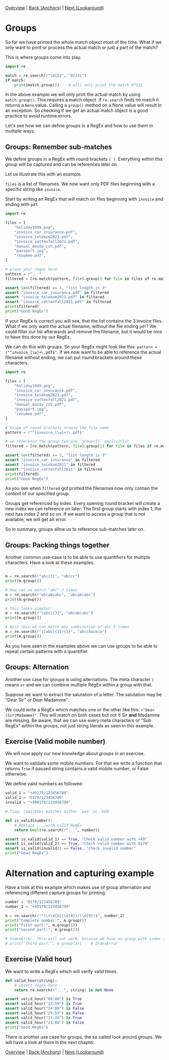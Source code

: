 [Overview](./overview.md) | [Back (Anchors)](./anchors.md) | [Next (Lookaround)](./lookaround.md) 

# Groups

So far we have printed the whole match object most of the time. What if we only want to print or process the actual match or just a part of the match?

This is where groups come into play. 

```python
import re

match = re.search(r"\d{5}", "07231")
if match:
    print(match.group())    # will only print the match 07231
```

In the above example we will only print the actual match by using `match.group()`. This requires a match object. If `re.search` finds no match it returns a `None` value. Calling a `group()` method on a None value will result in an exception. So checking if we get an actual match object is a good practice to avoid runtime errors. 

Let's see how we can define groups in a RegEx and how to use them in multiple ways.

## Groups: Remember sub-matches
We define groups in a RegEx with round brackets `( )`. Everything within this group will be captured and can be references later on. 

Let us illustrate this with an example.

`files` is a list of filenames. We now want only PDF files beginning with a specific string like `invoice`. 

Start by writing an RegEx that will match on files beginning with `invoice` and ending with `pdf`. 

```python
import re

files = [
    "holiday1999.png",
    "invoice_car_insurance.pdf",
    "invoice_telekom2021.pdf", 
    "invoice_vattenfall2021.pdf", 
    "manual_mazda_cx5.pdf",
    "passport.jpg",
    "resumee.pdf", 
]

# place your regex here
pattern = r"..."
filtered = [re.match(pattern, file).group() for file in files if re.match(pattern, file)]

assert len(filtered) == 3, "list length is 3"
assert "invoice_car_insurance.pdf" in filtered
assert "invoice_telekom2021.pdf" in filtered
assert "invoice_vattenfall2021.pdf" in filtered
print(filtered)
print("Good RegEx")
```

If your RegEx is correct you will see, that the list contains the 3 invoice files. What if we only want the actual filename, without the file ending `pdf`? We could filter our list afterwards and remove the filename, but it would be nice to have this done by our RegEx. 

We can do this with groups. So your RegEx might look like this: `pattern = r"^invoice_[\w]+\.pdf$"`. If we now want to be able to reference the actual filename without ending, we can put round brackets around these characters. 

```python
import re

files = [
    "holiday1999.png",
    "invoice_car_insurance.pdf",
    "invoice_telekom2021.pdf", 
    "invoice_vattenfall2021.pdf", 
    "manual_mazda_cx5.pdf",
    "passport.jpg",
    "resumee.pdf", 
]

# Usage of round brackets around the file name
pattern = r"^(invoice_[\w]+)\.pdf$"

# we reference the group (we use `group(1)` explicitly)
filtered = [re.match(pattern, file).group(1) for file in files if re.match(pattern, file)]

assert len(filtered) == 3, "list length is 3"
assert "invoice_car_insurance" in filtered
assert "invoice_telekom2021" in filtered
assert "invoice_vattenfall2021" in filtered
print(filtered)
print("Good RegEx")
```
As you see when `filtered` got printed the filenames now only contain the content of our specified group. 

Groups get referenced by index. Every opening round bracket will create a new index we can reference on later. The first group starts with index 1, the next has index 2 and so on. If we want to access a group that is not available, we will get an error. 

So in summary, groups allow us to reference sub-matches later on.

## Groups: Packing things together

Another common use-case is to be able to use quantifiers for multiple characters. Have a look at these examples.

```python

m = re.search(r"abc{3}", "abccc")
print(m.group())

# How can we match "abc" 3 times 
m = re.search(r"abcabcabc", "abcabcabc")
print(m.group())

# This looks simpler
m = re.search(r"(abc){3}", "abcabcabc")
print(m.group())

# With this we can match any combination of abc 3 times
m = re.search(r"([abc]{3}){3}", "abccbacbca")
print(m.group())
```

As you have seen in the examples above we can use groups to be able to repeat certain patterns with a quantifier. 

## Groups: Alternation
Another use case for groups is using alternations. The meta character `|` means `or` and we can combine multiple RegEx within a group with that. 

Suppose we want to extract the salutation of a letter. The salutation may be "Dear Sir" or Dear Madamme". 

We could write a RegEx which matches one or the other like this: `r"Dear (Sir|Madamme)"`. This will match on both cases but not if Sir **and** Madamme are missing. Be aware, that we can use every meta characters or "Sub RegEx" within the groups, not just string literals as seen in this example. 

## Exercise (Valid mobile number)

We will now apply our new knowledge about *groups* in an exercise.

We want to validate some mobile numbers. For that we write a function that returns `True` if passed string contains a valid mobile number, or False otherwise.

We define valid numbers as followed:
```python
valid_1 = "+49179/123456789"
valid_2 = "0179/123456789"
invalid = "+490179/123456789"

# Tipp: (aaa|bbb) matches either `aaa` or `bbb`

def is_valid(number):
    # Replace ... with valid RegEx
    return bool(re.search(r"...", number))

assert is_valid(valid_1) == True, "Check valid number with +49"
assert is_valid(valid_2) == True, "Check valid number with 0179"
assert is_valid(invalid)) == False, "Check invalid number"
print("Good RegEx")
```

# Alternation and capturing example
Have a look at this example which makes use of group alternation and referencing different capture groups for printing.

```python
number = "0179/123456789"
number_2 = "+49179/123456789"

m = re.search(r"^(\+\d{5}|\d{4})/(\d{9})$", number_2)
print("Complete number:", m.group())
print("First part:", m.group(1))
print("Second part:", m.group(2))

# IndexError. This will not work, because we have no group with index 3
# print("Third part:", m.group(3))    # IndexError
```

## Exercise (Valid hour)
We want to write a RegEx which will verify valid times. 

```python
def valid_hour(string):
    # insert regex here
    return re.search(r"...", string) is not None

assert valid_hour("00:00") is True
assert valid_hour("23:59") is True
assert valid_hour("24:00") is False
assert valid_hour("25:59") is False
assert valid_hour("15:20") is True
assert valid_hour("23:60") is False
print("Good RegEx")
```

There is another use case for groups, the so called look around groups. We will have a look at them in the next chapter. 

[Overview](./overview.md) | [Back (Anchors)](./anchors.md) | [Next (Lookaround)](./lookaround.md) 